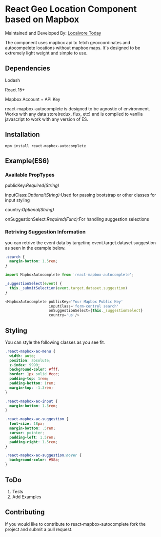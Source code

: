 # React Geo Location Component based on Mapbox

Maintained and Developed By: [Localvore Today](http://www.localvoretoday.com)

The component uses mapbox api to fetch geocoordinates and autocompelete
locations without mapbox maps. It's designed to be extremely light weight and
simple to use.

## Dependencies
Lodash

React 15+

Mapbox Account + API Key

react-mapbox-autocomplete is designed to be agnostic of environment. Works with
any data store(redux, flux, etc) and is compiled to vanilla javascript to work
with any version of ES.

## Installation

```npm install react-mapbox-autocomplete```


## Example(ES6)

### Available PropTypes

publicKey:*Required(String)*

inputClass:*Optional(String)*:Used for passing bootstrap or other classes for input styling

country:*Optional(String)*

onSuggestionSelect:*Required(Func)*:For handling suggestion selections

### Retriving Suggestion Information
you can retrive the event data by targeting event.target.dataset.suggestion as
seen in the example below.

```css
.search {
  margin-bottom: 1.5rem;
}
```

```javascript
import MapboxAutocomplete from 'react-mapbox-autocomplete';

_suggestionSelect(event) {
  this._submitSelection(event.target.dataset.suggestion)
}

<MapboxAutocomplete publicKey='Your Mapbox Public Key' 
                    inputClass='form-control search'
                    onSuggestionSelect={this._suggestionSelect}
                    country='us'/>
```

## Styling
You can style the following classes as you see fit.

```css
.react-mapbox-ac-menu {
  width: auto;
  position: absolute;
  z-index: 9999;
  background-color: #fff;
  border: 1px solid #ccc;
  padding-top: 1rem;
  padding-bottom: 1rem;
  margin-top: -1.3rem;
}

.react-mapbox-ac-input {
  margin-bottom: 1.5rem;
}

.react-mapbox-ac-suggestion {
  font-size: 18px;
  margin-bottom: .5rem;
  cursor: pointer;
  padding-left: 1.5rem;
  padding-right: 1.5rem;
}

.react-mapbox-ac-suggestion:hover {
  background-color: #58a;
}
```

## ToDo
1. Tests
2. Add Examples

## Contributing 
If you would like to contribute to react-mapbox-autocomplete fork the project
and submit a pull request.


